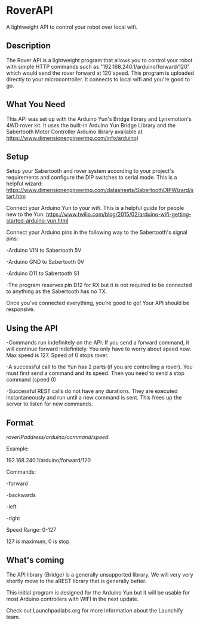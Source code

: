 # RoverAPI
A lightweight API to control your robot over local wifi.
## Description
The Rover API is a lightweight program that allows you to control your robot with simple HTTP commands such as "192.168.240.1/arduino/forward/120" which would send the rover forward at 120 speed. This program is uploaded directly to your microcontroller. It connects to local wifi and you're good to go.
## What You Need
This API was set up with the Arduino Yun's Bridge library and Lynxmotion's 4WD rover kit.
It uses the built-in Arduino Yun Bridge Library and the Sabertooth Motor Controller Arduino library available at https://www.dimensionengineering.com/info/arduino)
## Setup
Setup your Sabertooth and rover system according to your project's requirements and configure the DIP switches to serial mode. This is a helpful wizard: https://www.dimensionengineering.com/datasheets/SabertoothDIPWizard/start.htm

Connect your Arduino Yun to your wifi. This is a helpful guide for people new to the Yun: https://www.twilio.com/blog/2015/02/arduino-wifi-getting-started-arduino-yun.html

Connect your Arduino pins in the following way to the Sabertooth's signal pins:

-Arduino VIN to Sabertooth 5V

-Arduino GND to Sabertooth 0V

-Arduino D11 to Sabertooth S1

-The program reserves pin D12 for RX but it is not required to be connected to anything as the Sabertooth has no TX.

Once you've connected everything, you're good to go! Your API should be responsive. 

## Using the API

-Commands run indefinitely on the API. If you send a forward command, it will continue forward indefinitely. You only have to worry about speed now. Max speed is 127. Speed of 0 stops rover. 

-A successful call to the Yun has 2 parts (if you are controlling a rover). You must first send a command and its speed. Then you need to send a stop command (speed 0) 

-Successful REST calls do not have any durations. They are executed instantaneously and run until a new command is sent. This frees up the server to listen for new commands.

## Format
*roverIPaddress/arduino/command/speed*

Example:

192.168.240.1/arduino/forward/120

Commands:

-forward

-backwards

-left

-right

Speed Range: 0-127

127 is maximum, 0 is stop

## What's coming
The API library (Bridge) is a generally unsupported library. We will very very shortly move to the aREST library that is generally better. 

This initial program is designed for the Arduino Yun but it will be usable for most Arduino controllers with WIFI in the next update.

Check out Launchpadlabs.org for more information about the Launchify team.
